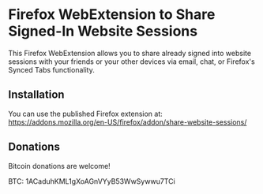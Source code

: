 # Firefox WebExtension to Share Signed-In Website Sessions
This Firefox WebExtension allows you to share already signed into website sessions with your friends or your other devices via email, chat, or Firefox's Synced Tabs functionality.

## Installation

You can use the published Firefox extension at:
https://addons.mozilla.org/en-US/firefox/addon/share-website-sessions/

## Donations

Bitcoin donations are welcome!

BTC: 1ACaduhKML1gXoAGnVYyB53WwSywwu7TCi
